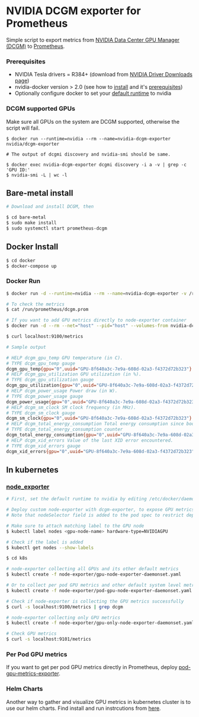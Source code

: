 # NVIDIA DCGM exporter for Prometheus

Simple script to export metrics from [NVIDIA Data Center GPU Manager (DCGM)](https://developer.nvidia.com/data-center-gpu-manager-dcgm) to [Prometheus](https://prometheus.io/).

### Prerequisites
* NVIDIA Tesla drivers = R384+ (download from [NVIDIA Driver Downloads page](http://www.nvidia.com/drivers))
* nvidia-docker version > 2.0 (see how to [install](https://github.com/NVIDIA/nvidia-docker) and it's [prerequisites](https://github.com/nvidia/nvidia-docker/wiki/Installation-\(version-2.0\)#prerequisites))
* Optionally configure docker to set your [default runtime](https://github.com/NVIDIA/nvidia-container-runtime#daemon-configuration-file) to nvidia

### DCGM supported GPUs

Make sure all GPUs on the system are DCGM supported, otherwise the script will fail.
```
$ docker run --runtime=nvidia --rm --name=nvidia-dcgm-exporter nvidia/dcgm-exporter

# The output of dcgmi discovery and nvidia-smi should be same.

$ docker exec nvidia-dcgm-exporter dcgmi discovery -i a -v | grep -c 'GPU ID:'
$ nvidia-smi -L | wc -l
```

## Bare-metal install
```sh
# Download and install DCGM, then

$ cd bare-metal
$ sudo make install
$ sudo systemctl start prometheus-dcgm
```

## Docker Install
```sh
$ cd docker
$ docker-compose up
```

### Docker Run
```sh
$ docker run -d --runtime=nvidia --rm --name=nvidia-dcgm-exporter -v /run/prometheus:/run/prometheus nvidia/dcgm-exporter

# To check the metrics
$ cat /run/prometheus/dcgm.prom

# If you want to add GPU metrics directly to node-exporter container
$ docker run -d --rm --net="host" --pid="host" --volumes-from nvidia-dcgm-exporter:ro quay.io/prometheus/node-exporter --collector.textfile.directory="/run/prometheus"

$ curl localhost:9100/metrics

# Sample output

# HELP dcgm_gpu_temp GPU temperature (in C).
# TYPE dcgm_gpu_temp gauge
dcgm_gpu_temp{gpu="0",uuid="GPU-8f640a3c-7e9a-608d-02a3-f4372d72b323"} 34
# HELP dcgm_gpu_utilization GPU utilization (in %).
# TYPE dcgm_gpu_utilization gauge
dcgm_gpu_utilization{gpu="0",uuid="GPU-8f640a3c-7e9a-608d-02a3-f4372d72b323"} 0
# HELP dcgm_power_usage Power draw (in W).
# TYPE dcgm_power_usage gauge
dcgm_power_usage{gpu="0",uuid="GPU-8f640a3c-7e9a-608d-02a3-f4372d72b323"} 31.737
# HELP dcgm_sm_clock SM clock frequency (in MHz).
# TYPE dcgm_sm_clock gauge
dcgm_sm_clock{gpu="0",uuid="GPU-8f640a3c-7e9a-608d-02a3-f4372d72b323"} 135
# HELP dcgm_total_energy_consumption Total energy consumption since boot (in mJ).
# TYPE dcgm_total_energy_consumption counter
dcgm_total_energy_consumption{gpu="0",uuid="GPU-8f640a3c-7e9a-608d-02a3-f4372d72b323"} 7.824041e+06
# HELP dcgm_xid_errors Value of the last XID error encountered.
# TYPE dcgm_xid_errors gauge
dcgm_xid_errors{gpu="0",uuid="GPU-8f640a3c-7e9a-608d-02a3-f4372d72b323"} 0
```

## In kubernetes

### [node_exporter](https://github.com/prometheus/node_exporter)
```sh
# First, set the default runtime to nvidia by editing /etc/docker/daemon.json.

# Deploy custom node-exporter with dcgm-exporter, to expose GPU metrics to Prometheus and Grafana
# Note that nodeSelector field is added to the pod spec to restrict deploying node-exporter only on GPU nodes

# Make sure to attach matching label to the GPU node
$ kubectl label nodes <gpu-node-name> hardware-type=NVIDIAGPU

# Check if the label is added
$ kubectl get nodes --show-labels

$ cd k8s

# node-exporter collecting all GPUs and its other default metrics
$ kubectl create -f node-exporter/gpu-node-exporter-daemonset.yaml

# Or to collect per pod GPU metrics and other default system level metrics
$ kubectl create -f node-exporter/pod-gpu-node-exporter-daemonset.yaml

# Check if node-exporter is collecting the GPU metrics successfully
$ curl -s localhost:9100/metrics | grep dcgm

# node-exporter collecting only GPU metrics
$ kubectl create -f node-exporter/gpu-only-node-exporter-daemonset.yaml

# Check GPU metrics
$ curl -s localhost:9101/metrics
```

### Per Pod GPU metrics

If you want to get per pod GPU metrics directly in Prometheus, deploy [pod-gpu-metrics-exporter](https://github.com/NVIDIA/gpu-monitoring-tools/tree/master/exporters/prometheus-dcgm/k8s/pod-gpu-metrics-exporter#pod-gpu-metrics-exporter).


### Helm Charts

Another way to gather and visualize GPU metrics in kubernetes cluster is to use our helm charts. Find install and run instrcutions from [here](https://nvidia.github.io/gpu-monitoring-tools/).
